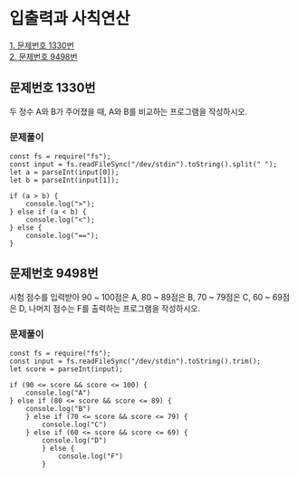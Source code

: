 # 입출력과 사칙연산


[1. 문제번호 1330번](#문제번호-1330번)  
[2. 문제번호 9498번](#문제번호-9498번) 

## 문제번호 1330번
 두 정수 A와 B가 주어졌을 때, A와 B를 비교하는 프로그램을 작성하시오. 

### 문제풀이
```
const fs = require("fs");
const input = fs.readFileSync("/dev/stdin").toString().split(" ");
let a = parseInt(input[0]);
let b = parseInt(input[1]);

if (a > b) {
    console.log(">");
} else if (a < b) {
    console.log("<");
} else {
    console.log("==");
}
```
## 문제번호 9498번
  시험 점수를 입력받아 90 ~ 100점은 A, 80 ~ 89점은 B, 70 ~ 79점은 C, 60 ~ 69점은 D, 나머지 점수는 F를 출력하는 프로그램을 작성하시오.

### 문제풀이
```
const fs = require("fs");
const input = fs.readFileSync("/dev/stdin").toString().trim();
let score = parseInt(input);

if (90 <= score && score <= 100) {
    console.log("A")
} else if (80 <= score && score <= 89) {
    console.log("B") 
    } else if (70 <= score && score <= 79) {
        console.log("C")
    } else if (60 <= score && score <= 69) {
        console.log("D") 
        } else {
            console.log("F")
        }
```

    
      
